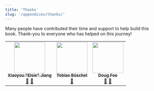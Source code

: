 ```yaml
---
title: 'Thanks'
slug: '/appendices/thanks/'
---
```


Many people have contributed their time and support to help build this book. Thank-you to everyone who has helped on this journey!

<!-- ALL-CONTRIBUTORS-LIST:START - Do not remove or modify this section -->
<!-- prettier-ignore-start -->
<!-- markdownlint-disable -->
<table>
  <tr>
    <td align="center"><a href="https://github.com/xiaoyou-elsie-jiang"><img src="https://avatars.githubusercontent.com/u/101381124?v=4?s=100" width="100px;" alt=""/><br /><sub><b>Xiaoyou "Elsie" Jiang</b></sub></a><br /><a href="https://github.com/dwmkerr/effective-shell/commits?author=xiaoyou-elsie-jiang" title="Documentation">📖</a> <a href="https://github.com/dwmkerr/effective-shell/pulls?q=is%3Apr+reviewed-by%3Axiaoyou-elsie-jiang" title="Reviewed Pull Requests">👀</a></td>
    <td align="center"><a href="http://linkedin.com/in/tbueschel"><img src="https://avatars.githubusercontent.com/u/13087421?v=4?s=100" width="100px;" alt=""/><br /><sub><b>Tobias Büschel</b></sub></a><br /><a href="https://github.com/dwmkerr/effective-shell/pulls?q=is%3Apr+reviewed-by%3Atobiasbueschel" title="Reviewed Pull Requests">👀</a></td>
    <td align="center"><a href="http://foostack.ai"><img src="https://avatars.githubusercontent.com/u/15166953?v=4?s=100" width="100px;" alt=""/><br /><sub><b>Doug Foo</b></sub></a><br /><a href="https://github.com/dwmkerr/effective-shell/commits?author=dougfoo" title="Documentation">📖</a> <a href="https://github.com/dwmkerr/effective-shell/pulls?q=is%3Apr+reviewed-by%3Adougfoo" title="Reviewed Pull Requests">👀</a></td>
  </tr>
</table>

<!-- markdownlint-restore -->
<!-- prettier-ignore-end -->

<!-- ALL-CONTRIBUTORS-LIST:END -->
